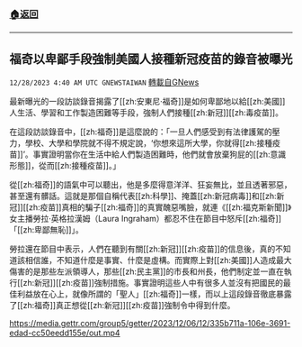 ###  [:house:返回](README.md)
---


## 福奇以卑鄙手段強制美國人接種新冠疫苗的錄音被曝光
`12/28/2023 4:40 AM UTC GNEWSTAIWAN` [轉載自GNews](https://gnews.org/articles/2159224)



最新曝光的一段訪談錄音揭露了[[zh:安東尼·福奇]]是如何卑鄙地以給[[zh:美國]]人生活、學習和工作製造困難等手段，強制人們接種[[zh:新冠]][[zh:毒疫苗]]。  

在這段訪談錄音中，[[zh:福奇]]是這麼說的：「一旦人們感受到有法律護駕的壓力，學校、大學和學院就不得不規定說，‘你想來這所大學，你就得[[zh:接種疫苗]]’。事實證明當你在生活中給人們製造困難時，他們就會放棄狗屁的[[zh:意識形態]]，從而[[zh:接種疫苗]]。」

  

從[[zh:福奇]]的語氣中可以聽出，他是多麼得意洋洋、狂妄無比，並且透著邪惡，甚至還有髒話。這就是那個自稱代表[[zh:科學]]、掩蓋[[zh:新冠病毒]]和[[zh:新冠]][[zh:疫苗]]真相的騙子[[zh:福奇]]的真實醜惡嘴臉，就連《[[zh:福克斯新聞]]》女主播勞拉·英格拉漢姆（Laura Ingraham）都忍不住在節目中怒斥[[zh:福奇]]「[[zh:卑鄙無恥]]」。

  

勞拉還在節目中表示，人們在聽到有關[[zh:新冠]][[zh:疫苗]]的信息後，真的不知道該相信誰，不知道什麼是事實、什麼是虛構。而實際上對[[zh:美國]]人造成最大傷害的是那些左派領導人，那些[[zh:民主黨]]的市長和州長，他們制定並一直在執行[[zh:新冠]][[zh:疫苗]]強制措施。事實證明這些人中有很多人並沒有把國民的最佳利益放在心上，就像所謂的「聖人」[[zh:福奇]]一樣，而以上這段錄音徹底暴露了[[zh:福奇]]真正想從[[zh:新冠]][[zh:疫苗]]強制令中得到什麼。


https://media.gettr.com/group5/getter/2023/12/06/12/335b711a-106e-3691-edad-cc50eedd155e/out.mp4




